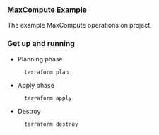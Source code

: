 ### MaxCompute Example

The example MaxCompute operations on project.

### Get up and running

* Planning phase

		terraform plan 

* Apply phase

		terraform apply 


* Destroy 

		terraform destroy
